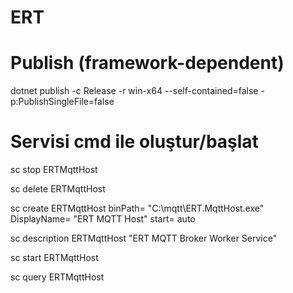 # ERT

# Publish (framework-dependent)
dotnet publish -c Release -r win-x64 --self-contained=false -p:PublishSingleFile=false

# Servisi cmd ile oluştur/başlat

sc stop ERTMqttHost

sc delete ERTMqttHost

sc create ERTMqttHost binPath= "C:\mqtt\ERT.MqttHost.exe" DisplayName= "ERT MQTT Host" start= auto

sc description ERTMqttHost "ERT MQTT Broker Worker Service"

sc start ERTMqttHost

sc query ERTMqttHost

